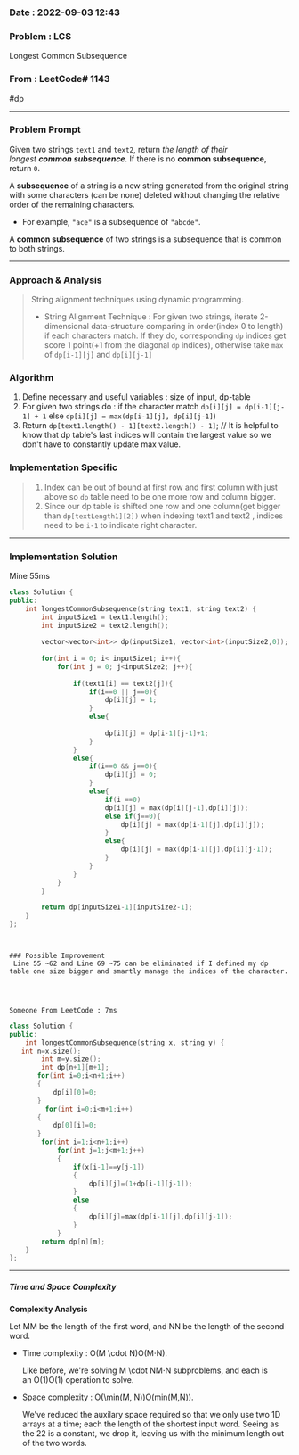### Date :  2022-09-03 12:43

### Problem : LCS
Longest Common Subsequence


### From : LeetCode# 1143
#dp 

---
### Problem Prompt
Given two strings `text1` and `text2`, return _the length of their longest **common subsequence**._ If there is no **common subsequence**, return `0`.

A **subsequence** of a string is a new string generated from the original string with some characters (can be none) deleted without changing the relative order of the remaining characters.

-   For example, `"ace"` is a subsequence of `"abcde"`.

A **common subsequence** of two strings is a subsequence that is common to both strings.


---
### Approach & Analysis
> String alignment techniques using dynamic programming.
> - String Alignment Technique :  For given two strings, iterate 2-dimensional data-structure comparing in order(index 0 to length) if each characters match. If they do, corresponding `dp` indices get score 1 point(+1 from the diagonal `dp` indices), otherwise take `max` of `dp[i-1][j]` and `dp[i][j-1]` 

### Algorithm
1.  Define necessary and useful variables : size of input, dp-table
2.  For given two strings do :
		 if the character match
			`dp[i][j] = dp[i-1][j-1] + 1`
		else 
			`dp[i][j] = max(dp[i-1][j], dp[i][j-1]`)
3. Return `dp[text1.length() - 1][text2.length() - 1]`;
		// It is helpful to know that dp table's last indices will contain the largest value so we don't have to constantly update max value.

### Implementation Specific
> 1. Index can be out of bound at first row and first column with just above so `dp` table need to be one more row and column bigger.
> 2. Since our dp table is shifted one row and one column(get bigger than `dp[textLength1][2])` when indexing text1 and text2 , indices need to be `i-1` to indicate right character.

---
### Implementation Solution
Mine 55ms
```cpp
class Solution {
public:
    int longestCommonSubsequence(string text1, string text2) {
        int inputSize1 = text1.length();
        int inputSize2 = text2.length();
        
        vector<vector<int>> dp(inputSize1, vector<int>(inputSize2,0));
        
        for(int i = 0; i< inputSize1; i++){
            for(int j = 0; j<inputSize2; j++){
                
                if(text1[i] == text2[j]){
                    if(i==0 || j==0){
                        dp[i][j] = 1;
                    }
                    else{
                        
                        dp[i][j] = dp[i-1][j-1]+1;
                    }
                }
                else{
                    if(i==0 && j==0){
                        dp[i][j] = 0;
                    }
                    else{
                        if(i ==0)
                        dp[i][j] = max(dp[i][j-1],dp[i][j]);
                        else if(j==0){
                            dp[i][j] = max(dp[i-1][j],dp[i][j]);
                        }
                        else{
                            dp[i][j] = max(dp[i-1][j],dp[i][j-1]);
                        }
                    }
                }
            }
        }
        
        return dp[inputSize1-1][inputSize2-1];
    }
};
```
```


### Possible Improvement
 Line 55 ~62 and Line 69 ~75 can be eliminated if I defined my dp table one size bigger and smartly manage the indices of the character.




Someone From LeetCode : 7ms

```
``` cpp
class Solution {
public:
    int longestCommonSubsequence(string x, string y) {
   int n=x.size();
        int m=y.size();
        int dp[n+1][m+1];
       for(int i=0;i<n+1;i++)
       {
           dp[i][0]=0;
       }
         for(int i=0;i<m+1;i++)
       {
           dp[0][i]=0;
       }
        for(int i=1;i<n+1;i++)
            for(int j=1;j<m+1;j++)
            {
                if(x[i-1]==y[j-1])
                {
                    dp[i][j]=(1+dp[i-1][j-1]);
                }
                else
                {
                    dp[i][j]=max(dp[i-1][j],dp[i][j-1]);
                }
            }
        return dp[n][m];
    }
};

```



---
##### Time and Space Complexity
**Complexity Analysis**

Let MM be the length of the first word, and NN be the length of the second word.

-   Time complexity : O(M \cdot N)O(M⋅N).
    
    Like before, we're solving M \cdot NM⋅N subproblems, and each is an O(1)O(1) operation to solve.
    
-   Space complexity : O(\min(M, N))O(min(M,N)).
    
    We've reduced the auxilary space required so that we only use two 1D arrays at a time; each the length of the shortest input word. Seeing as the 22 is a constant, we drop it, leaving us with the minimum length out of the two words.

